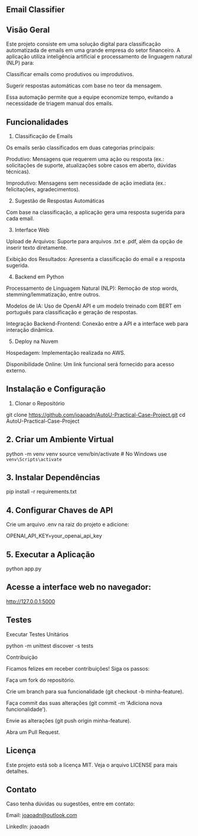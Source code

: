 ## Email Classifier

## Visão Geral

Este projeto consiste em uma solução digital para classificação automatizada de emails em uma grande empresa do setor financeiro. A aplicação utiliza inteligência artificial e processamento de linguagem natural (NLP) para:

Classificar emails como produtivos ou improdutivos.

Sugerir respostas automáticas com base no teor da mensagem.

Essa automação permite que a equipe economize tempo, evitando a necessidade de triagem manual dos emails.

## Funcionalidades

1. Classificação de Emails

Os emails serão classificados em duas categorias principais:

Produtivo: Mensagens que requerem uma ação ou resposta (ex.: solicitações de suporte, atualizações sobre casos em aberto, dúvidas técnicas).

Improdutivo: Mensagens sem necessidade de ação imediata (ex.: felicitações, agradecimentos).

2. Sugestão de Respostas Automáticas

Com base na classificação, a aplicação gera uma resposta sugerida para cada email.

3. Interface Web

Upload de Arquivos: Suporte para arquivos .txt e .pdf, além da opção de inserir texto diretamente.

Exibição dos Resultados: Apresenta a classificação do email e a resposta sugerida.

4. Backend em Python

Processamento de Linguagem Natural (NLP): Remoção de stop words, stemming/lemmatização, entre outros.

Modelos de IA: Uso de OpenAI API e um modelo treinado com BERT em português para classificação e geração de respostas.

Integração Backend-Frontend: Conexão entre a API e a interface web para interação dinâmica.

5. Deploy na Nuvem

Hospedagem: Implementação realizada no AWS.

Disponibilidade Online: Um link funcional será fornecido para acesso externo.

## Instalação e Configuração

1. Clonar o Repositório

git clone https://github.com/joaoadn/AutoU-Practical-Case-Project.git
cd AutoU-Practical-Case-Project

## 2. Criar um Ambiente Virtual

python -m venv venv
source venv/bin/activate  # No Windows use `venv\Scripts\activate`

## 3. Instalar Dependências

pip install -r requirements.txt

## 4. Configurar Chaves de API

Crie um arquivo .env na raiz do projeto e adicione:

OPENAI_API_KEY=your_openai_api_key

## 5. Executar a Aplicação

python app.py

## Acesse a interface web no navegador:

http://127.0.0.1:5000

## Testes

Executar Testes Unitários

python -m unittest discover -s tests

Contribuição

Ficamos felizes em receber contribuições! Siga os passos:

Faça um fork do repositório.

Crie um branch para sua funcionalidade (git checkout -b minha-feature).

Faça commit das suas alterações (git commit -m 'Adiciona nova funcionalidade').

Envie as alterações (git push origin minha-feature).

Abra um Pull Request.

## Licença

Este projeto está sob a licença MIT. Veja o arquivo LICENSE para mais detalhes.

## Contato

Caso tenha dúvidas ou sugestões, entre em contato:

Email: joaoadn@outlook.com

LinkedIn: joaoadn


    
